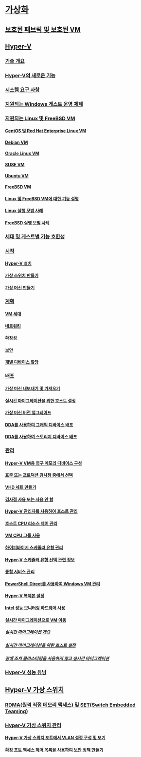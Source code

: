 # [가상화](virtualization.md)

## [보호된 패브릭 및 보호된 VM](../security/guarded-fabric-shielded-vm/guarded-fabric-and-shielded-vms-top-node.md)

## [Hyper-V](hyper-v/Hyper-V-on-Windows-Server.md)
### [기술 개요](hyper-v/Hyper-V-Technology-Overview.md)
### [Hyper-V의 새로운 기능](hyper-v/What-s-new-in-Hyper-V-on-Windows.md)
### [시스템 요구 사항](hyper-v/System-requirements-for-Hyper-V-on-Windows.md)
### [지원되는 Windows 게스트 운영 체제](hyper-v/Supported-Windows-guest-operating-systems-for-Hyper-V-on-Windows.md)
### [지원되는 Linux 및 FreeBSD VM](hyper-v/Supported-Linux-and-FreeBSD-virtual-machines-for-Hyper-V-on-Windows.md)
#### [CentOS 및 Red Hat Enterprise Linux VM](hyper-v/Supported-CentOS-and-Red-Hat-Enterprise-Linux-virtual-machines-on-Hyper-V.md)
#### [Debian VM](hyper-v/Supported-Debian-virtual-machines-on-Hyper-V.md)
#### [Oracle Linux VM](hyper-v/Supported-Oracle-Linux-virtual-machines-on-Hyper-V.md)
#### [SUSE VM](hyper-v/Supported-SUSE-virtual-machines-on-Hyper-V.md)
#### [Ubuntu VM](hyper-v/Supported-Ubuntu-virtual-machines-on-Hyper-V.md)
#### [FreeBSD VM](hyper-v/Supported-FreeBSD-virtual-machines-on-Hyper-V.md)
#### [Linux 및 FreeBSD VM에 대한 기능 설명](hyper-v/Feature-Descriptions-for-Linux-and-FreeBSD-virtual-machines-on-Hyper-V.md)
#### [Linux 실행 모범 사례](hyper-v/Best-Practices-for-running-Linux-on-Hyper-V.md)
#### [FreeBSD 실행 모범 사례](hyper-v/Best-practices-for-running-FreeBSD-on-Hyper-V.md)
### [세대 및 게스트별 기능 호환성](hyper-v/Hyper-V-feature-compatibility-by-generation-and-guest.md)
### [시작](hyper-v/get-started/Get-started-with-Hyper-V-on-Windows.md)
#### [Hyper-V 설치](hyper-v/get-started/Install-the-Hyper-V-role-on-Windows-Server.md)
#### [가상 스위치 만들기](hyper-v/get-started/create-a-virtual-switch-for-Hyper-V-virtual-machines.md)
#### [가상 머신 만들기](hyper-v/get-started/create-a-virtual-machine-in-Hyper-V.md)
### [계획](hyper-v/plan/Plan-Hyper-V-on-Windows-Server.md)
#### [VM 세대](hyper-v/plan/Should-I-create-a-generation-1-or-2-virtual-machine-in-Hyper-V.md)
#### [네트워킹](hyper-v/plan/plan-hyper-v-networking-in-windows-server.md)
#### [확장성](hyper-v/plan/plan-hyper-v-scalability-in-windows-server.md)
#### [보안](hyper-v/plan/plan-hyper-v-security-in-windows-server.md)
#### [개별 디바이스 할당](hyper-v/plan/plan-for-deploying-devices-using-discrete-device-assignment.md)
### [배포](hyper-v/deploy/Deploy-Hyper-V-on-Windows-Server.md)
#### [가상 머신 내보내기 및 가져오기](hyper-v/deploy/Export-and-import-virtual-machines.md)
#### [실시간 마이그레이션을 위한 호스트 설정](hyper-v/deploy/Set-up-hosts-for-live-migration-without-Failover-Clustering.md)
#### [가상 머신 버전 업그레이드](hyper-v/deploy/Upgrade-virtual-machine-version-in-Hyper-V-on-Windows-or-Windows-Server.md)
#### [DDA를 사용하여 그래픽 디바이스 배포](hyper-v/deploy/deploying-graphics-devices-using-dda.md)
#### [DDA를 사용하여 스토리지 디바이스 배포](hyper-v/deploy/deploying-storage-devices-using-dda.md)

### [관리](hyper-v/manage/Manage-Hyper-V-on-Windows-Server.md)
#### [Hyper-V VM용 영구 메모리 디바이스 구성](hyper-v/manage/persistent-memory-cmdlets.md)
#### [표준 또는 프로덕션 검사점 중에서 선택](hyper-v/manage/Choose-between-standard-or-production-checkpoints-in-Hyper-V.md)
#### [VHD 세트 만들기](hyper-v/manage/Create-VHDSet-file.md)
#### [검사점 사용 또는 사용 안 함](hyper-v/manage/Enable-or-disable-checkpoints-in-Hyper-V.md)
#### [Hyper-V 관리자를 사용하여 호스트 관리](hyper-v/manage/Remotely-manage-Hyper-V-hosts.md)
#### [호스트 CPU 리소스 제어 관리](hyper-v/manage/manage-hyper-v-minroot-2016.md)
#### [VM CPU 그룹 사용](hyper-v/manage/manage-hyper-v-cpugroups.md)
#### [하이퍼바이저 스케줄러 유형 관리](hyper-v/manage/manage-hyper-v-scheduler-types.md)
#### [Hyper-V 스케줄러 유형 선택 관련 정보](hyper-v/manage/about-hyper-v-scheduler-type-selection.md)
#### [통합 서비스 관리](hyper-v/manage/Manage-Hyper-V-integration-services.md)
#### [PowerShell Direct를 사용하여 Windows VM 관리](hyper-v/manage/Manage-Windows-virtual-machines-with-powershell-direct.md)
#### [Hyper-V 복제본 설정](hyper-v/manage/Set-up-Hyper-V-Replica.md)
#### [Intel 성능 모니터링 하드웨어 사용](hyper-v/manage/Performance-Monitoring-Hardware.md)
#### [실시간 마이그레이션으로 VM 이동](hyper-v/manage/Live-migration-overview.md)
##### [실시간 마이그레이션 개요](hyper-v/manage/Live-migration-overview.md)

##### [실시간 마이그레이션을 위한 호스트 설정](hyper-v/deploy/Set-up-hosts-for-live-migration-without-Failover-Clustering.md) 
##### [장애 조치 클러스터링을 사용하지 않고 실시간 마이그레이션](hyper-v/manage/Use-live-migration-without-Failover-Clustering-to-move-a-virtual-machine.md)


### [Hyper-V 성능 튜닝](../administration/performance-tuning/role/hyper-v-server/index.md)
## [Hyper-V 가상 스위치](hyper-v-virtual-switch/Hyper-V-Virtual-Switch.md)
### [RDMA(원격 직접 메모리 액세스) 및 SET(Switch Embedded Teaming)](hyper-v-virtual-switch/rdMA-and-Switch-Embedded-Teaming.md)
### [Hyper-V 가상 스위치 관리](hyper-v-virtual-switch/Manage-Hyper-V-Virtual-Switch.md)
#### [Hyper-V 가상 스위치 포트에서 VLAN 설정 구성 및 보기](hyper-v-virtual-switch/Configure-and-View-VLAN-Settings-on-Hyper-V-Virtual-Switch-Ports.md)
#### [확장 포트 액세스 제어 목록을 사용하여 보안 정책 만들기](hyper-v-virtual-switch/create-Security-Policies-with-extended-Port-Access-Control-lists.md)
